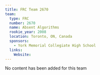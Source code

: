 ```yaml
---
title: FRC Team 2670
team:
  type: FRC
  number: 2670
  name: Absent Algorithms
  rookie_year: 2008
  location: Toronto, ON, Canada
  sponsors:
    - York Memorial Collegiate High School
  links:
    Website: 
---
```

No content has been added for this team